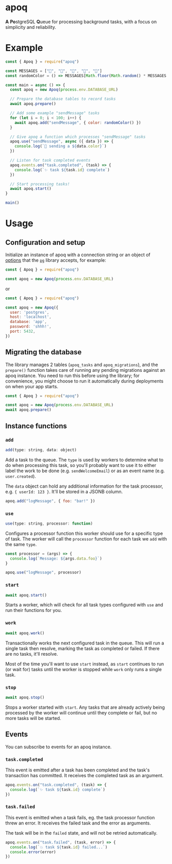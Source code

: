 # apoq

**A** **Po**stgreSQL **Q**ueue for processing background tasks, with a focus on simplicity and reliability.

# Example

```js
const { Apoq } = require("apoq")

const MESSAGES = ["💖", "🧡", "💛", "💚", "💙"]
const randomColor = () => MESSAGES[Math.floor(Math.random() * MESSAGES.length)]

const main = async () => {
  const apoq = new Apoq(process.env.DATABASE_URL)

  // Prepare the database tables to record tasks
  await apoq.prepare()

  // Add some example "sendMessage" tasks
  for (let i = 0; i < 100; i++) {
    await apoq.add("sendMessage", { color: randomColor() })
  }

  // Give apoq a function which processes "sendMessage" tasks
  apoq.use("sendMessage", async ({ data }) => {
    console.log(`📧 sending a ${data.color}`)
  })

  // Listen for task completed events
  apoq.events.on("task.completed", (task) => {
    console.log(`✨ task ${task.id} complete`)
  })

  // Start processing tasks!
  await apoq.start()
}

main()
```

# Usage

## Configuration and setup

Initialize an instance of apoq with a connection string or an object of [options](https://node-postgres.com/features/connecting#programmatic) that the [`pg`](https://node-postgres.com) library accepts, for example:

```js
const { Apoq } = require("apoq")

const apoq = new Apoq(process.env.DATABASE_URL)
```

or

```js
const { Apoq } = require("apoq")

const apoq = new Apoq({
  user: 'postgres',
  host: 'localhost',
  database: 'app',
  password: 'shhh!',
  port: 5432,
})
```

## Migrating the database

The library manages 2 tables (`apoq_tasks` and `apoq_migrations`), and the `prepare()` function takes care of running any pending migrations against an apoq instance. You need to run this before using the library; for convenience, you might choose to run it automatically during deployments on when your app starts.

```js
const { Apoq } = require("apoq")

const apoq = new Apoq(process.env.DATABASE_URL)
await apoq.prepare()
```

## Instance functions

### `add`
```js
add(type: string, data: object)
```

Add a task to the queue. The `type` is used by workers to determine what to do when processing this task, so you'll probably want to use it to either label the work to be done (e.g. `sendWelcomeEmail`) or as an event name (e.g. `user.created`).

The `data` object can hold any additional information for the task processor, e.g. `{ userId: 123 }`. It'll be stored in a JSONB column.

```js
apoq.add("logMessage", { foo: "bar!" })
```

### `use`
```js
use(type: string, processor: function)
```

Configures a processor function this worker should use for a specific type of task. The worker will call the `processor` function for each task we `add` with the same `type`.

```js
const processor = (args) => {
  console.log(`Message: ${args.data.foo}`)
}

apoq.use("logMessage", processor)
```

### `start`
```js
await apoq.start()
```

Starts a worker, which will check for all task types configured with `use` and run their functions for you.

### `work`
```js
await apoq.work()
```

Transactionally works the next configured task in the queue. This will run a single task then resolve, marking the task as completed or failed. If there are no tasks, it'll resolve.

Most of the time you'll want to use `start` instead, as `start` continues to run (or wait for) tasks until the worker is stopped while `work` only runs a single task.

### `stop`
```js
await apoq.stop()
```

Stops a worker started with `start`. Any tasks that are already actively being processed by the worker will continue until they complete or fail, but no more tasks will be started.

## Events

You can subscribe to events for an apoq instance.

### `task.completed`

This event is emitted after a task has been completed and the task's transaction has committed. It receives the completed task as an argument.

```js
apoq.events.on("task.completed", (task) => {
  console.log(`✨ task ${task.id} complete`)
})
```

### `task.failed`

This event is emitted when a task fails, eg. the task processor function threw an error. It receives the failed task and the error as arguments.

The task will be in the `failed` state, and will not be retried automatically.

```js
apoq.events.on("task.failed", (task, error) => {
  console.log(`💥 task ${task.id} failed...`)
  console.error(error)
})
```

